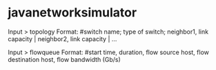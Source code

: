 # javanetworksimulator

Input > topology
Format: 
#switch name; type of switch; neighbor1, link capacity |  neighbor2, link capacity | ...

Input > flowqueue
Format:
#start time, duration, flow source host, flow destination host, flow bandwidth (Gb/s)


